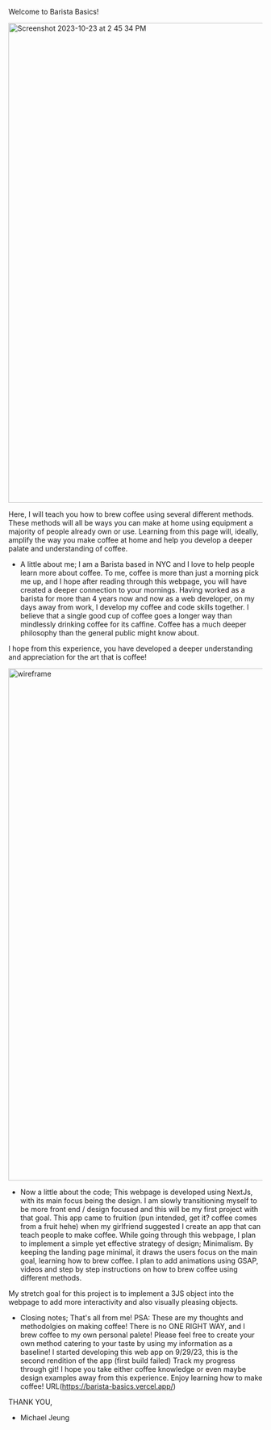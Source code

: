 Welcome to Barista Basics!

<img width="951" alt="Screenshot 2023-10-23 at 2 45 34 PM" src="https://github.com/mdbj12/Barista-Basics/assets/84149349/78e88f62-c615-46c5-b1c5-b7dcc246eb26">

Here, I will teach you how to brew coffee using several different methods.
These methods will all be ways you can make at home using equipment a majority of people already own or use.
Learning from this page will, ideally, amplify the way you make coffee at home and help you develop a deeper palate and understanding of coffee.

- A little about me;
I am a Barista based in NYC and I love to help people learn more about coffee. 
To me, coffee is more than just a morning pick me up, and I hope after reading through this webpage, you will have created a deeper connection to your mornings.
Having worked as a barista for more than 4 years now and now as a web developer, on my days away from work, I develop my coffee and code skills together.
I believe that a single good cup of coffee goes a longer way than mindlessly drinking coffee for its caffine.
Coffee has a much deeper philosophy than the general public might know about.

I hope from this experience, you have developed a deeper understanding and appreciation for the art that is coffee!

<img width="1015" alt="wireframe" src="https://github.com/mdbj12/Barista-Basics/assets/84149349/6f66254c-0c79-41dd-bd31-e0f72cd92101">

- Now a little about the code;
This webpage is developed using NextJs, with its main focus being the design.
I am slowly transitioning myself to be more front end / design focused and this will be my first project with that goal.
This app came to fruition (pun intended, get it? coffee comes from a fruit hehe) when my girlfriend suggested I create an app that can teach people to make coffee.
While going through this webpage, I plan to implement a simple yet effective strategy of design; Minimalism.
By keeping the landing page minimal, it draws the users focus on the main goal, learning how to brew coffee.
I plan to add animations using GSAP, videos and step by step instructions on how to brew coffee using different methods.

My stretch goal for this project is to implement a 3JS object into the webpage to add more interactivity and also visually pleasing objects.

- Closing notes;
That's all from me!
PSA: These are my thoughts and methodolgies on making coffee! There is no ONE RIGHT WAY, and I brew coffee to my own personal palete! Please feel free to create your own method catering to your taste by using my information as a baseline!
I started developing this web app on 9/29/23, this is the second rendition of the app (first build failed)
Track my progress through git!
I hope you take either coffee knowledge or even maybe design examples away from this experience.
Enjoy learning how to make coffee!
URL(https://barista-basics.vercel.app/)

THANK YOU,

- Michael Jeung

